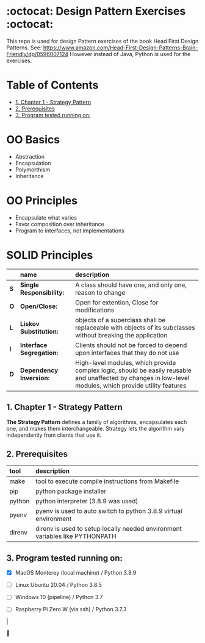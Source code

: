 # :octocat: Design Pattern Exercises :octocat: <!-- omit in toc -->
This repo is used for design Pattern exercises of the book Head First Design Patterns.
See: https://www.amazon.com/Head-First-Design-Patterns-Brain-Friendly/dp/0596007124
However instead of Java, Python is used for the exercises.

# Table of Contents <!-- omit in toc -->
- [1. Chapter 1 - Strategy Pattern](#1-chapter-1---strategy-pattern)
- [2. Prerequisites](#2-prerequisites)
- [3. Program tested running on:](#3-program-tested-running-on)

# OO Basics <!-- omit in toc -->
- Abstraction
- Encapsulation
- Polymorthism
- Inheritance

# OO Principles <!-- omit in toc -->
- Encapsulate what varies
- Favor composition over inheritance
- Program to interfaces, not implementations

# SOLID Principles <!-- omit in toc -->
|          | name                          | description                                                                                                                                               |
| :------- | :---------------------------- | :-------------------------------------------------------------------------------------------------------------------------------------------------------- |
| <b>S</b> | <b>Single Responsibility:</b> | A class should have one, and only one, reason to change                                                                                                   |
| <b>O</b> | <b>Open/Close:</b>            | Open for extention, Close for modifications                                                                                                               |
| <b>L</b> | <b>Liskov Substitution:</b>   | objects of a superclass shall be replaceable with objects of its subclasses without breaking the application                                              |
| <b>I</b> | <b>Interface Segregation:</b> | Clients should not be forced to depend upon interfaces that they do not use                                                                               |
| <b>D</b> | <b>Dependency Inversion:</b>  | High-level modules, which provide complex logic, should be easily reusable and unaffected by changes in low-level modules, which provide utility features |


## 1. Chapter 1 - Strategy Pattern
<b>The Strategy Pattern</b> defines a family of algorithms, encapsulates each one, and makes them interchangeable. Strategy lets the algorithm vary independently from clients that use it.


## 2. Prerequisites
| tool   | description                                                                  |
| :----- | :--------------------------------------------------------------------------- |
| make   | tool to execute compile instructions from Makefile                           |
| pip    | python package installer                                                     |
| python | python interpreter (3.8.9 was used)                                          |
| pyenv  | pyenv is used to auto switch to python 3.8.9 virtual environment             |
| direnv | direnv is used to setup locally needed environment variables like PYTHONPATH |



## 3. Program tested running on:
- [x] MacOS Monterey (local machine) / Python 3.8.9
- [ ] Linux Ubuntu 20.04  / Python 3.8.5
- [ ] Windows 10 (pipeline) / Python 3.7
- [ ] Raspberry Pi Zero W (via ssh) / Python 3.7.3


<!-- ## Instructions for developers
| command           | description                                  |
| :---------------- | :------------------------------------------- |
| make help         | to see all make rules                        |
| make my_dish      | executes the main program                    |
| make install      | installs required packages                   |
| make install_dev  | installs required development packages       |
| make test         | runs test                                    |
| make test_verbose | runs test with verbose messaging             |
| make coverage     | runs test, produces coverage and displays it | --> |


<!-- ## Screenshot of functioning app
![The screenshot](docs/running_app.jpg?raw=true "running app") -->

:checkered_flag:
